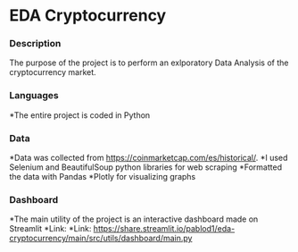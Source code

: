 # EDA Cryptocurrency

### Description
The purpose of the project is to perform an exlporatory Data Analysis of the cryptocurrency market.

### Languages
*The entire project is coded in Python

### Data
*Data was collected from https://coinmarketcap.com/es/historical/. 
*I used Selenium and BeautifulSoup python libraries for web scraping
*Formatted the data with Pandas
*Plotly for visualizing graphs

### Dashboard
*The main utility of the project is an interactive dashboard made on Streamlit
*Link: *Link: https://share.streamlit.io/pablod1/eda-cryptocurrency/main/src/utils/dashboard/main.py
